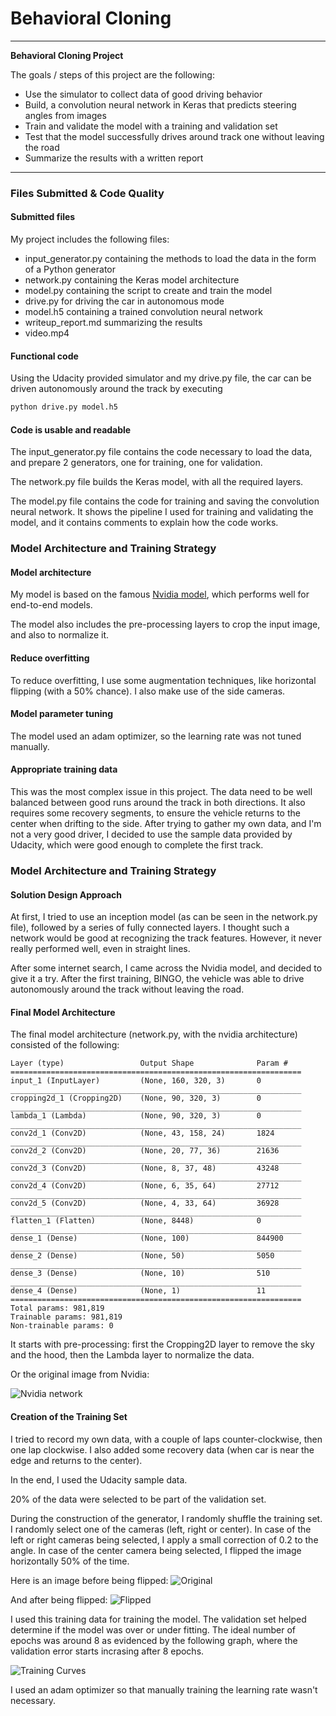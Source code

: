 # **Behavioral Cloning** 

---

**Behavioral Cloning Project**

The goals / steps of this project are the following:
* Use the simulator to collect data of good driving behavior
* Build, a convolution neural network in Keras that predicts steering angles from images
* Train and validate the model with a training and validation set
* Test that the model successfully drives around track one without leaving the road
* Summarize the results with a written report


[//]: # (Image References)

[nvidianet]: ./examples/nvidia-architecture.png "Model Visualization"
[training]: ./examples/training-curves.png "Training"
[original]: ./examples/original.png "Original training image"
[flipped]: ./examples/flipped.png "Flipped training image"

---
### Files Submitted & Code Quality

#### Submitted files

My project includes the following files:
* input_generator.py containing the methods to load the data in the form of a Python generator
* network.py containing the Keras model architecture
* model.py containing the script to create and train the model
* drive.py for driving the car in autonomous mode
* model.h5 containing a trained convolution neural network 
* writeup_report.md summarizing the results
* video.mp4

#### Functional code
Using the Udacity provided simulator and my drive.py file, the car can be driven 
autonomously around the track by executing 

```sh
python drive.py model.h5
```

#### Code is usable and readable

The input_generator.py file contains the code necessary to load the data, 
and prepare 2 generators, one for training, one for validation.

The network.py file builds the Keras model, with all the required layers.

The model.py file contains the code for training and saving the convolution neural network. 
It shows the pipeline I used for training and validating the model, 
and it contains comments to explain how the code works.


### Model Architecture and Training Strategy

#### Model architecture

My model is based on the famous [Nvidia model](https://devblogs.nvidia.com/deep-learning-self-driving-cars/), 
which performs well for end-to-end models.

The model also includes the pre-processing layers to crop the input image, and also to normalize it. 

#### Reduce overfitting

To reduce overfitting, I use some augmentation techniques, like horizontal flipping (with a 50% chance).
I also make use of the side cameras.


#### Model parameter tuning

The model used an adam optimizer, so the learning rate was not tuned manually.


#### Appropriate training data

This was the most complex issue in this project.
The data need to be well balanced between good runs around the track in both directions.
It also requires some recovery segments, to ensure the vehicle returns to the center when 
drifting to the side.
After trying to gather my own data, and I'm not a very good driver, I decided to use the sample data
provided by Udacity, which were good enough to complete the first track.  

### Model Architecture and Training Strategy

#### Solution Design Approach

At first, I tried to use an inception model (as can be seen in the network.py file), followed by a 
series of fully connected layers.
I thought such a network would be good at recognizing the track features.
However, it never really performed well, even in straight lines.

After some internet search, I came across the Nvidia model, and decided to give it a try.
After the first training, BINGO, the vehicle was able to drive autonomously around the track 
without leaving the road.

#### Final Model Architecture

The final model architecture (network.py, with the nvidia architecture) consisted of the following:

```
Layer (type)                 Output Shape              Param #   
=================================================================
input_1 (InputLayer)         (None, 160, 320, 3)       0         
_________________________________________________________________
cropping2d_1 (Cropping2D)    (None, 90, 320, 3)        0         
_________________________________________________________________
lambda_1 (Lambda)            (None, 90, 320, 3)        0         
_________________________________________________________________
conv2d_1 (Conv2D)            (None, 43, 158, 24)       1824      
_________________________________________________________________
conv2d_2 (Conv2D)            (None, 20, 77, 36)        21636     
_________________________________________________________________
conv2d_3 (Conv2D)            (None, 8, 37, 48)         43248     
_________________________________________________________________
conv2d_4 (Conv2D)            (None, 6, 35, 64)         27712     
_________________________________________________________________
conv2d_5 (Conv2D)            (None, 4, 33, 64)         36928     
_________________________________________________________________
flatten_1 (Flatten)          (None, 8448)              0         
_________________________________________________________________
dense_1 (Dense)              (None, 100)               844900    
_________________________________________________________________
dense_2 (Dense)              (None, 50)                5050      
_________________________________________________________________
dense_3 (Dense)              (None, 10)                510       
_________________________________________________________________
dense_4 (Dense)              (None, 1)                 11        
=================================================================
Total params: 981,819
Trainable params: 981,819
Non-trainable params: 0
```

It starts with pre-processing: first the Cropping2D layer to remove the sky and the hood, 
then the Lambda layer to normalize the data.

Or the original image from Nvidia:

![Nvidia network][nvidianet]



#### Creation of the Training Set

I tried to record my own data, with a couple of laps counter-clockwise, then one lap clockwise.
I also added some recovery data (when car is near the edge and returns to the center).

In the end, I used the Udacity sample data.

20% of the data were selected to be part of the validation set.

During the construction of the generator, I randomly shuffle the training set.
I randomly select one of the cameras (left, right or center).
In case of the left or right cameras being selected, I apply a small correction of 0.2 to the angle.
In case of the center camera being selected, I flipped the image horizontally 50% of the time.

Here is an image before being flipped:
![Original][original]

And after being flipped:
![Flipped][flipped]

I used this training data for training the model. 
The validation set helped determine if the model was over or under fitting. 
The ideal number of epochs was around 8 as evidenced by the following graph, where the validation error
starts incrasing after 8 epochs.

![Training Curves][training] 

I used an adam optimizer so that manually training the learning rate wasn't necessary.
